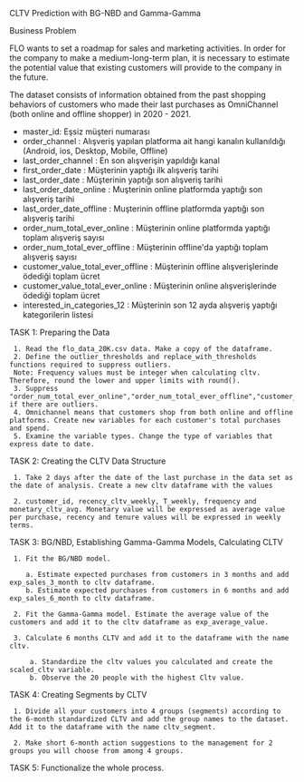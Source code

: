 CLTV Prediction with BG-NBD and Gamma-Gamma

Business Problem

FLO wants to set a roadmap for sales and marketing activities. In order for the company to make a medium-long-term plan, it is necessary to estimate the potential value that existing customers will provide to the company in the future.

The dataset consists of information obtained from the past shopping behaviors of customers who made their last purchases as OmniChannel (both online and offline shopper) in 2020 - 2021.

- master_id: Eşsiz müşteri numarası
- order_channel : Alışveriş yapılan platforma ait hangi kanalın kullanıldığı (Android, ios, Desktop, Mobile, Offline)
- last_order_channel : En son alışverişin yapıldığı kanal
- first_order_date : Müşterinin yaptığı ilk alışveriş tarihi
- last_order_date : Müşterinin yaptığı son alışveriş tarihi
- last_order_date_online : Muşterinin online platformda yaptığı son alışveriş tarihi
- last_order_date_offline : Muşterinin offline platformda yaptığı son alışveriş tarihi
- order_num_total_ever_online : Müşterinin online platformda yaptığı toplam alışveriş sayısı
- order_num_total_ever_offline : Müşterinin offline'da yaptığı toplam alışveriş sayısı
- customer_value_total_ever_offline : Müşterinin offline alışverişlerinde ödediği toplam ücret
- customer_value_total_ever_online : Müşterinin online alışverişlerinde ödediği toplam ücret
- interested_in_categories_12 : Müşterinin son 12 ayda alışveriş yaptığı kategorilerin listesi

TASK 1: Preparing the Data

     1. Read the flo_data_20K.csv data. Make a copy of the dataframe. 
     2. Define the outlier_thresholds and replace_with_thresholds functions required to suppress outliers.
     Note: Frequency values must be integer when calculating cltv. Therefore, round the lower and upper limits with round(). 
     3. Suppress "order_num_total_ever_online","order_num_total_ever_offline","customer_value_total_ever_offline","customer_value_total_ever_online" if there are outliers.
     4. Omnichannel means that customers shop from both online and offline platforms. Create new variables for each customer's total purchases and spend. 
     5. Examine the variable types. Change the type of variables that express date to date.

TASK 2: Creating the CLTV Data Structure
      
     1. Take 2 days after the date of the last purchase in the data set as the date of analysis. Create a new cltv dataframe with the values 
           
     2. customer_id, recency_cltv_weekly, T_weekly, frequency and monetary_cltv_avg. Monetary value will be expressed as average value per purchase, recency and tenure values will be expressed in weekly terms.
           
TASK 3: BG/NBD, Establishing Gamma-Gamma Models, Calculating CLTV
            
     1. Fit the BG/NBD model.
                
        a. Estimate expected purchases from customers in 3 months and add exp_sales_3_month to cltv dataframe.
        b. Estimate expected purchases from customers in 6 months and add exp_sales_6_month to cltv dataframe.
                
     2. Fit the Gamma-Gamma model. Estimate the average value of the customers and add it to the cltv dataframe as exp_average_value.
            
     3. Calculate 6 months CLTV and add it to the dataframe with the name cltv.
            
         a. Standardize the cltv values you calculated and create the scaled_cltv variable.
         b. Observe the 20 people with the highest Cltv value.

TASK 4: Creating Segments by CLTV
          
     1. Divide all your customers into 4 groups (segments) according to the 6-month standardized CLTV and add the group names to the dataset. Add it to the dataframe with the name cltv_segment.
          
     2. Make short 6-month action suggestions to the management for 2 groups you will choose from among 4 groups.

TASK 5: Functionalize the whole process.                 
